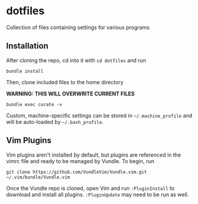 # dotfiles
Collection of files containing settings for various programs

## Installation

After cloning the repo, cd into it with `cd dotfiles` and run

    bundle install

Then, clone included files to the home directory

**WARNING: THIS WILL OVERWRITE CURRENT FILES**

    bundle exec curate -v

Custom, machine-specific settings can be stored in `~/.machine_profile` and will be auto-loaded by `~/.bash_profile`.


## Vim Plugins

Vim plugins aren't installed by default, but plugins are referenced in the vimrc file and ready to be managed by Vundle.
To begin, run

    git clone https://github.com/VundleVim/Vundle.vim.git ~/.vim/bundle/Vundle.vim

Once the Vundle repo is cloned, open Vim and run `:PluginInstall` to download and install all plugins.
`:PluginUpdate` may need to be run as well.
